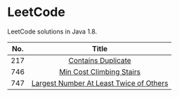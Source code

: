 # LeetCode

LeetCode solutions in Java 1.8.

| No. | Title |
| ------------- |:-------------:|
| 217 | [Contains Duplicate](https://github.com/CanChengZheng/LeetCode/tree/master/src/no217)
| 746 | [Min Cost Climbing Stairs](https://github.com/CanChengZheng/LeetCode/tree/master/src/no746) |
| 747 | [Largest Number At Least Twice of Others](https://github.com/CanChengZheng/LeetCode/tree/master/src/no747) |
